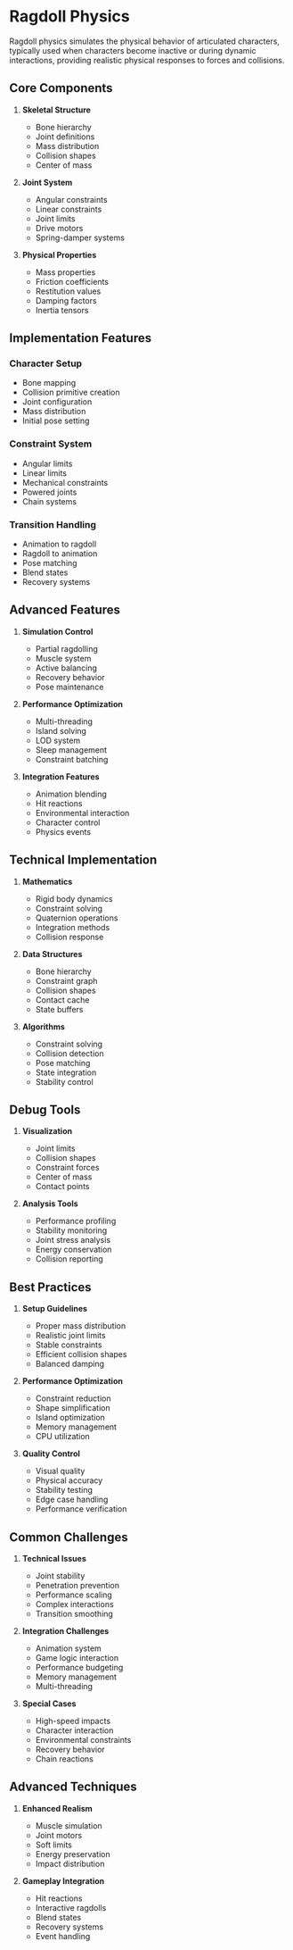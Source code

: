 # Ragdoll Physics

Ragdoll physics simulates the physical behavior of articulated characters, typically used when characters become inactive or during dynamic interactions, providing realistic physical responses to forces and collisions.

## Core Components

1. **Skeletal Structure**
   - Bone hierarchy
   - Joint definitions
   - Mass distribution
   - Collision shapes
   - Center of mass

2. **Joint System**
   - Angular constraints
   - Linear constraints
   - Joint limits
   - Drive motors
   - Spring-damper systems

3. **Physical Properties**
   - Mass properties
   - Friction coefficients
   - Restitution values
   - Damping factors
   - Inertia tensors

## Implementation Features

### Character Setup
- Bone mapping
- Collision primitive creation
- Joint configuration
- Mass distribution
- Initial pose setting

### Constraint System
- Angular limits
- Linear limits
- Mechanical constraints
- Powered joints
- Chain systems

### Transition Handling
- Animation to ragdoll
- Ragdoll to animation
- Pose matching
- Blend states
- Recovery systems

## Advanced Features

1. **Simulation Control**
   - Partial ragdolling
   - Muscle system
   - Active balancing
   - Recovery behavior
   - Pose maintenance

2. **Performance Optimization**
   - Multi-threading
   - Island solving
   - LOD system
   - Sleep management
   - Constraint batching

3. **Integration Features**
   - Animation blending
   - Hit reactions
   - Environmental interaction
   - Character control
   - Physics events

## Technical Implementation

1. **Mathematics**
   - Rigid body dynamics
   - Constraint solving
   - Quaternion operations
   - Integration methods
   - Collision response

2. **Data Structures**
   - Bone hierarchy
   - Constraint graph
   - Collision shapes
   - Contact cache
   - State buffers

3. **Algorithms**
   - Constraint solving
   - Collision detection
   - Pose matching
   - State integration
   - Stability control

## Debug Tools

1. **Visualization**
   - Joint limits
   - Collision shapes
   - Constraint forces
   - Center of mass
   - Contact points

2. **Analysis Tools**
   - Performance profiling
   - Stability monitoring
   - Joint stress analysis
   - Energy conservation
   - Collision reporting

## Best Practices

1. **Setup Guidelines**
   - Proper mass distribution
   - Realistic joint limits
   - Stable constraints
   - Efficient collision shapes
   - Balanced damping

2. **Performance Optimization**
   - Constraint reduction
   - Shape simplification
   - Island optimization
   - Memory management
   - CPU utilization

3. **Quality Control**
   - Visual quality
   - Physical accuracy
   - Stability testing
   - Edge case handling
   - Performance verification

## Common Challenges

1. **Technical Issues**
   - Joint stability
   - Penetration prevention
   - Performance scaling
   - Complex interactions
   - Transition smoothing

2. **Integration Challenges**
   - Animation system
   - Game logic interaction
   - Performance budgeting
   - Memory management
   - Multi-threading

3. **Special Cases**
   - High-speed impacts
   - Character interaction
   - Environmental constraints
   - Recovery behavior
   - Chain reactions

## Advanced Techniques

1. **Enhanced Realism**
   - Muscle simulation
   - Joint motors
   - Soft limits
   - Energy preservation
   - Impact distribution

2. **Gameplay Integration**
   - Hit reactions
   - Interactive ragdolls
   - Blend states
   - Recovery systems
   - Event handling
